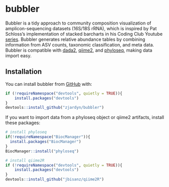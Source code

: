 
<!-- README.md is generated from README.Rmd. Please edit that file -->

# bubbler

<!-- badges: start -->
<!-- badges: end -->

Bubbler is a tidy approach to community composition visualization of
amplicon-sequencing datasets (16S/18S rRNA), which is inspired by Pat
Schloss’s implementation of stacked barcharts in his Coding Club Youtube
[series](https://www.youtube.com/@Riffomonas). Bubbler generates
relative abundance tables by combining information from ASV counts,
taxonomic classification, and meta data. Bubbler is compatible with
[dada2](https://github.com/benjjneb/dada2),
[qiime2](https://github.com/qiime2/qiime2), and
[phyloseq](https://joey711.github.io/phyloseq/), making data import
easy.

## Installation

You can install bubbler from [GitHub](https://github.com/) with:

``` r
if (!requireNamespace("devtools", quietly = TRUE)){
    install.packages("devtools")
}
devtools::install_github("zjardyn/bubbler")
```

If you want to import data from a phyloseq object or qiime2 artifacts,
install these packages:

``` r
# install phyloseq
if(!requireNamespace("BiocManager")){
  install.packages("BiocManager")
}
BiocManager::install("phyloseq")

# install qiime2R
if (!requireNamespace("devtools", quietly = TRUE)){
    install.packages("devtools")
}
devtools::install_github("jbisanz/qiime2R")
```

<!-- You'll still need to render `README.Rmd` regularly, to keep `README.md` up-to-date. `devtools::build_readme()` is handy for this. -->
<!-- In that case, don't forget to commit and push the resulting figure files, so they display on GitHub and CRAN. -->

